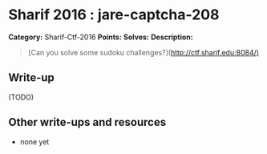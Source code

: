 # Sharif 2016 : jare-captcha-208

**Category:** Sharif-Ctf-2016
**Points:** 
**Solves:** 
**Description:**

> [Can you solve some sudoku challenges?](<http://ctf.sharif.edu:8084/)>


## Write-up

(TODO)

## Other write-ups and resources

* none yet
